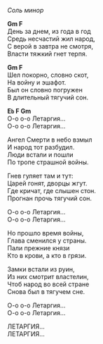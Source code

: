 *Соль минор*


**Gm F**  
День за днем, из года в год  
Средь несчастий жил народ,  
С верой в завтра не смотря,  
Власти тяжкий гнет терпя.  
  

**Gm F**  
Шел покорно, словно скот,  
На войну и эшафот.  
Был он словно погружен  
В длительный тягучий сон.  

  
**E`b` F Gm**  
О-о о-о Летаргия…  
О-о о-о Летаргия…  

  
Ангел Смерти в небо взмыл  
И народ тот разбудил.  
Люди встали и пошли  
По тропе страшной войны.  

Гнев гуляет там и тут:  
Царей гонят, дворцы жгут.  
Где кричат, где слышен стон.  
Прогнан прочь тягучий сон.  

  
О-о о-о Летаргия…  
О-о о-о Летаргия...  

  
Но прошло время войны,  
Глава сменился у страны.  
Пали прежние князи  
Кто в крови, а кто в грязи.  

  
Замки встали из руин,  
Из них смотрит властелин,  
Чтоб народ во всей стране  
Снова был в тягучем сне.  

  
О-о о-о Летаргия…  
О-о о-о Летаргия…  

  
ЛЕТАРГИЯ…  
ЛЕТАРГИЯ…
